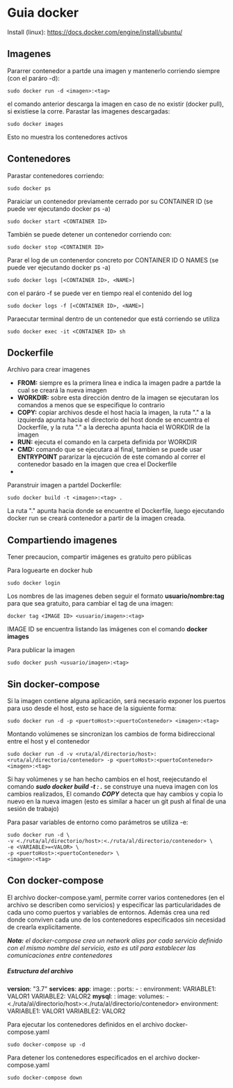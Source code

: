 # Guia docker

Install (linux): https://docs.docker.com/engine/install/ubuntu/

## Imagenes
Pararrer contenedor a partde una imagen y mantenerlo corriendo siempre (con el paráro -d):
```
sudo docker run -d <imagen>:<tag>
```
el comando anterior descarga la imagen en caso de no existir (docker pull), si existiese la corre. Parastar las imagenes descargadas:
```
sudo docker images
```
Esto no muestra los contenedores activos

## Contenedores
Parastar contenedores corriendo:
```
sudo docker ps
```
Paraiciar un contenedor previamente cerrado por su CONTAINER ID (se puede ver ejecutando docker ps -a)
```
sudo docker start <CONTAINER ID>
```
También se puede detener un contenedor corriendo con:
```
sudo docker stop <CONTAINER ID>
```
Parar el log de un contenerdor concreto por CONTAINER ID O NAMES (se puede ver ejecutando docker ps -a)
```
sudo docker logs [<CONTAINER ID>, <NAME>]
```
con el paráro -f se puede ver en tiempo real el contenido del log
```
sudo docker logs -f [<CONTAINER ID>, <NAME>]
```
Paraecutar terminal dentro de un contenedor que está corriendo se utiliza
```
sudo docker exec -it <CONTAINER ID> sh
```

## Dockerfile
Archivo para crear imagenes
- **FROM:** siempre es la primera linea e indica la imagen padre a partde la cual se creará la nueva imagen
- **WORKDIR:** sobre esta dirección dentro de la imagen se ejecutaran los comandos a menos que se especifique lo contrario
- **COPY:** copiar archivos desde el host hacia la imagen, la ruta "." a la izquierda apunta hacia el directorio del host donde se encuentra el Dockerfile, y la ruta "." a la derecha apunta hacia el WORKDIR de la imagen
- **RUN:** ejecuta el comando en la carpeta definida por WORKDIR
- **CMD:** comando que se ejecutara al final, tambien se puede usar **ENTRYPOINT** pararizar la ejecución de este comando al correr el contenedor basado en la imagen que crea el Dockerfile
- 

Paranstruir imagen a partdel Dockerfile:
```
sudo docker build -t <imagen>:<tag> .
```
La ruta "." apunta hacia donde se encuentre el Dockerfile, luego ejecutando docker run se creará contenedor a partir de la imagen creada.

## Compartiendo imagenes
Tener precaucion, compartir imágenes es gratuito pero públicas

Para loguearte en docker hub
```
sudo docker login
```
 Los nombres de las imagenes deben seguir el formato **usuario/nombre:tag** para que sea gratuito, para cambiar el tag de una imagen:
```
docker tag <IMAGE ID> <usuario/imagen>:<tag>
```
IMAGE ID se encuentra listando las imágenes con el comando **docker images**

Para publicar la imagen
```
sudo docker push <usuario/imagen>:<tag>
```

## Sin docker-compose
Si la imagen contiene alguna aplicación, será necesario exponer los puertos para uso desde el host, esto se hace de la siguiente forma:
```
sudo docker run -d -p <puertoHost>:<puertoContenedor> <imagen>:<tag>
```
Montando volúmenes se sincronizan los cambios de forma bidireccional entre el host y el contenedor
```
sudo docker run -d -v <ruta/al/directorio/host>:<ruta/al/directorio/contenedor> -p <puertoHost>:<puertoContenedor> <imagen>:<tag>
```
Si hay volúmenes y se han hecho cambios en el host, reejecutando el comando _**sudo docker build -t <imagen>:<tag> .**_ se construye una nueva imagen con los cambios realizados, El comando _**COPY**_ detecta que hay cambios y copia lo nuevo en la nueva imagen (esto es similar a hacer un git push al final de una sesión de trabajo)

Para pasar variables de entorno como parámetros se utiliza -e:
```
sudo docker run -d \
-v <./ruta/al/directorio/host>:<./ruta/al/directorio/contenedor> \
-e <VARIABLE>=<VALOR> \
-p <puertoHost>:<puertoContenedor> \
<imagen>:<tag>
```

## Con docker-compose
El archivo docker-compose.yaml, permite correr varios contenedores (en el archivo se describen como servicios) y especificar las particularidades de cada uno como puertos y variables de entornos. Además crea una red donde conviven cada uno de los contenedores especificados sin necesidad de crearla explicitamente.

_**Nota:** el docker-compose crea un network alias por cada servicio definido con el mismo nombre del servicio, esto es util para establecer las comunicaciones entre contenedores_

##### Estructura del archivo #####
**version**: "3.7"
**services**:
**app**:
image: <imagen>:<tag>
ports:
\- <puertoHost>:<puertoContenedor>
environment:
VARIABLE1: VALOR1
VARIABLE2: VALOR2
**mysql**: <imagen>:<tag>
image:
volumes:
\- <./ruta/al/directorio/host>:<./ruta/al/directorio/contenedor>
environment:
VARIABLE1: VALOR1
VARIABLE2: VALOR2

Para ejecutar los contenedores definidos en el archivo docker-compose.yaml
```
sudo docker-compose up -d
```
Para detener los contenedores especificados en el archivo docker-compose.yaml
```
sudo docker-compose down
```